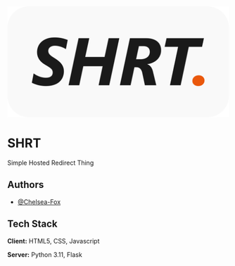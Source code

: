 ![Logo](https://raw.githubusercontent.com/Foxtrt-com/SHRT/refs/heads/master/images/logo.svg)

# SHRT

Simple Hosted Redirect Thing

## Authors

- [@Chelsea-Fox](https://www.github.com/Chelsea-Fox)

## Tech Stack

**Client:** HTML5, CSS, Javascript

**Server:** Python 3.11, Flask
